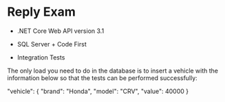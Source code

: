 # Reply Exam

- .NET Core Web API version 3.1

- SQL Server + Code First

- Integration Tests

The only load you need to do in the database is to insert a vehicle with the information below so that the tests can be performed successfully:

"vehicle": {
    "brand": "Honda",
    "model": "CRV",
    "value": 40000
}